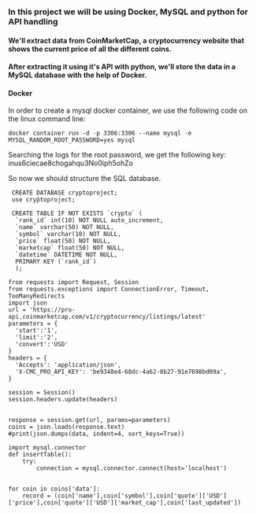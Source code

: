 ### In this project we will be using Docker, MySQL and python for API handling
#### We'll extract data from CoinMarketCap, a cryptocurrency website that shows the current price of all the different coins.
#### After extracting it using it's API with python, we'll store the data in a MySQL database with the help of Docker. 

#### Docker
In order to create a mysql docker container, we use the following code on the linux command line:

```
docker container run -d -p 3306:3306 --name mysql -e MYSQL_RANDOM_ROOT_PASSWORD=yes mysql
```

Searching the logs for the root password, we get the following key: inus6ciecae8chogahqu3No0iph5ohZo

So now we should structure the SQL database.

```
 CREATE DATABASE cryptoproject;
 use cryṕtoproject;
```
```
 CREATE TABLE IF NOT EXISTS `crypto` (
  `rank_id` int(10) NOT NULL auto_increment,
  `name` varchar(50) NOT NULL,
  `symbol` varchar(10) NOT NULL,
  `price` float(50) NOT NULL,
  `marketcap` float(50) NOT NULL,
  `datetime` DATETIME NOT NULL,
  PRIMARY KEY (`rank_id`)
  );
```

```
from requests import Request, Session
from requests.exceptions import ConnectionError, Timeout, TooManyRedirects
import json
url = 'https://pro-api.coinmarketcap.com/v1/cryptocurrency/listings/latest'
parameters = {
  'start':'1',
  'limit':'2',
  'convert':'USD'
}
headers = {
  'Accepts': 'application/json',
  'X-CMC_PRO_API_KEY': 'be9348e4-68dc-4a62-8b27-91e7698bd09a',
}

session = Session()
session.headers.update(headers)


response = session.get(url, params=parameters)
coins = json.loads(response.text)
#print(json.dumps(data, indent=4, sort_keys=True))

import mysql.connector
def insertTable():
    try:
        connection = mysql.connector.connect(host='localhost')


for coin in coins['data']:
    record = (coin['name'],coin['symbol'],coin['quote']['USD']['price'],coin['quote']['USD']['market_cap'],coin['last_updated'])
```
